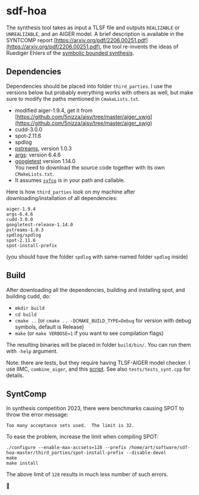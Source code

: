 # sdf-hoa

The synthesis tool takes as input a TLSF file
and outputs `REALIZABLE` or `UNREALIZABLE`, and an AIGER model.
A brief description is available in the SYNTCOMP report
[https://arxiv.org/pdf/2206.00251.pdf](https://arxiv.org/pdf/2206.00251.pdf),
the tool re-invents the ideas of Ruediger Ehlers of the [symbolic bounded synthesis](https://ruediger-ehlers.de/papers/fmsd2012.pdf).


## Dependencies
Dependencies should be placed into folder `third_parties`.
I use the versions below but probably everything works with others as well,
but make sure to modify the paths mentioned in `CmakeLists.txt`.

- modified aiger-1.9.4, get it from [https://github.com/5nizza/aisy/tree/master/aiger_swig](https://github.com/5nizza/aisy/tree/master/aiger_swig)
- cudd-3.0.0
- spot-2.11.6
- spdlog
- [pstreams](http://pstreams.sourceforge.net/), version 1.0.3
- [args](https://github.com/Taywee/args): version 6.4.6
- [googletest](https://github.com/google/googletest) version 1.14.0\
  You need to download the source code together with its own `CMakeLists.txt`.
- It assumes [`syfco`](https://github.com/gaperez64/syfco) is in your path and callable.

Here is how `third_parties` look on my machine after downloading/installation of all dependencies:
```
aiger-1.9.4
args-6.4.6
cudd-3.0.0
googletest-release-1.14.0
pstreams-1.0.3
spdlog/spdlog
spot-2.11.6
spot-install-prefix
```
(you should have the folder `spdlog` with same-named folder `spdlog` inside)

## Build
After downloading all the dependencies, building and installing spot, and building cudd, do:

- `mkdir build`
- `cd build`
- `cmake ..` (or `cmake .. -DCMAKE_BUILD_TYPE=Debug` for version with debug symbols, default is Release)
- `make` (or `make VERBOSE=1` if you want to see compilation flags)

The resulting binaries will be placed in folder `build/bin/`.
You can run them with `-help` argument.

Note: there are tests, but they require having TLSF-AIGER model checker.
I use IIMC, `combine_aiger`, and this [script](https://gist.github.com/5nizza/14488e6fce0a29d297a38daefc95a1a8).
See also `tests/tests_synt.cpp` for details.

## SyntComp

In synthesis competition 2023, there were benchmarks causing SPOT to throw the error message:
```
Too many acceptance sets used.  The limit is 32.
```
To ease the problem, increase the limit when compiling SPOT:
```
./configure --enable-max-accsets=128 --prefix /home/art/software/sdf-hoa-master/third_parties/spot-install-prefix --disable-devel
make
make install
```
The above limit of `128` results in much less number of such errors.

🐾
